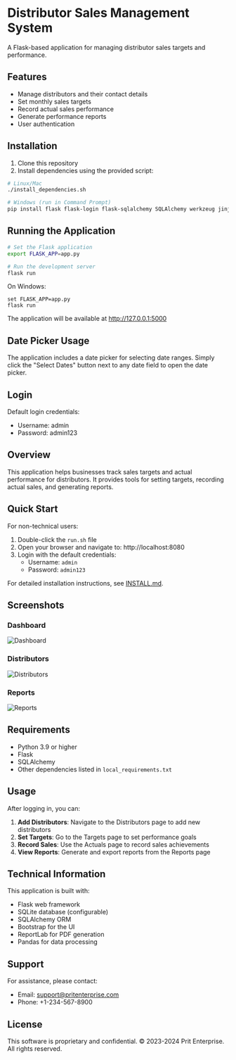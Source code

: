 # Distributor Sales Management System

A Flask-based application for managing distributor sales targets and performance.

## Features

- Manage distributors and their contact details
- Set monthly sales targets
- Record actual sales performance
- Generate performance reports
- User authentication

## Installation

1. Clone this repository
2. Install dependencies using the provided script:

```bash
# Linux/Mac
./install_dependencies.sh

# Windows (run in Command Prompt)
pip install flask flask-login flask-sqlalchemy SQLAlchemy werkzeug jinja2 python-dotenv
```

## Running the Application

```bash
# Set the Flask application
export FLASK_APP=app.py

# Run the development server
flask run
```

On Windows:
```
set FLASK_APP=app.py
flask run
```

The application will be available at http://127.0.0.1:5000

## Date Picker Usage

The application includes a date picker for selecting date ranges. Simply click the "Select Dates" button next to any date field to open the date picker.

## Login

Default login credentials:
- Username: admin
- Password: admin123

## Overview

This application helps businesses track sales targets and actual performance for distributors. It provides tools for setting targets, recording actual sales, and generating reports.

## Quick Start

For non-technical users:

1. Double-click the `run.sh` file
2. Open your browser and navigate to: http://localhost:8080
3. Login with the default credentials:
   - Username: `admin`
   - Password: `admin123`

For detailed installation instructions, see [INSTALL.md](INSTALL.md).

## Screenshots

### Dashboard
![Dashboard](/attached_assets/dashboard.png)

### Distributors
![Distributors](/attached_assets/distributors.png)

### Reports
![Reports](/attached_assets/reports.png)

## Requirements

- Python 3.9 or higher
- Flask
- SQLAlchemy
- Other dependencies listed in `local_requirements.txt`

## Usage

After logging in, you can:

1. **Add Distributors**: Navigate to the Distributors page to add new distributors
2. **Set Targets**: Go to the Targets page to set performance goals
3. **Record Sales**: Use the Actuals page to record sales achievements
4. **View Reports**: Generate and export reports from the Reports page

## Technical Information

This application is built with:
- Flask web framework
- SQLite database (configurable)
- SQLAlchemy ORM
- Bootstrap for the UI
- ReportLab for PDF generation
- Pandas for data processing

## Support

For assistance, please contact:
- Email: support@pritenterprise.com
- Phone: +1-234-567-8900

## License

This software is proprietary and confidential.
© 2023-2024 Prit Enterprise. All rights reserved.